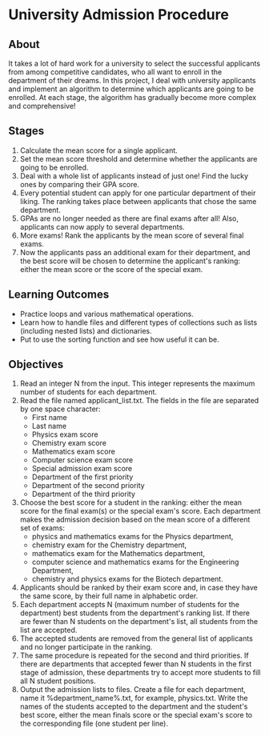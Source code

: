# University Admission Procedure

## About

It takes a lot of hard work for a university to select the successful applicants from among competitive candidates, who all want to enroll in the department of their dreams. 
In this project, I deal with university applicants and implement an algorithm to determine which applicants are going to be enrolled.
At each stage, the algorithm has gradually become more complex and comprehensive!

## Stages

1. Calculate the mean score for a single applicant.
2. Set the mean score threshold and determine whether the applicants are going to be enrolled.
3. Deal with a whole list of applicants instead of just one! Find the lucky ones by comparing their GPA score.
4. Every potential student can apply for one particular department of their liking. The ranking takes place between applicants that chose the same department.
5. GPAs are no longer needed as there are final exams after all! Also, applicants can now apply to several departments.
6. More exams! Rank the applicants by the mean score of several final exams.
7. Now the applicants pass an additional exam for their department, and the best score will be chosen to determine the applicant's ranking: either the mean score or the score of the special exam.

## Learning Outcomes
- Practice loops and various mathematical operations. 
- Learn how to handle files and different types of collections such as lists (including nested lists) and dictionaries. 
- Put to use the sorting function and see how useful it can be.

## Objectives

1. Read an integer N from the input. This integer represents the maximum number of students for each department. 
2. Read the file  named applicant_list.txt. The fields in the file are separated by one space character: 
   - First name
   - Last name 
   - Physics exam score 
   - Chemistry exam score
   - Mathematics exam score
   - Computer science exam score
   - Special admission exam score
   - Department of the first priority
   - Department of the second priority
   - Department of the third priority
3. Choose the best score for a student in the ranking: either the mean score for the final exam(s) or the special exam's score. Each department makes the admission decision based on the mean score of a different set of exams:
   - physics and mathematics exams for the Physics department, 
   - chemistry exam for the Chemistry department, 
   - mathematics exam for the Mathematics department, 
   - computer science and mathematics exams for the Engineering Department, 
   - chemistry and physics exams for the Biotech department.
4. Applicants should be ranked by their exam score and, in case they have the same score, by their full name in alphabetic order.
5. Each department accepts N (maximum number of students for the department) best students from the department's ranking list. If there are fewer than N students on the department's list, all students from the list are accepted. 
6. The accepted students are removed from the general list of applicants and no longer participate in the ranking. 
7. The same procedure is repeated for the second and third priorities. If there are departments that accepted fewer than N students in the first stage of admission, these departments try to accept more students to fill all N student positions.
8. Output the admission lists to files. Create a file for each department, name it %department_name%.txt, for example, physics.txt. Write the names of the students accepted to the department and the student's best score, either the mean finals score or the special exam's score to the corresponding file (one student per line).